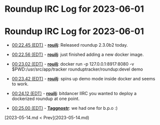 # Roundup IRC Log for 2023-06-01 #
# Roundup IRC Log for 2023-06-01
* <a href="#00:22.45" id="00:22.45">00:22.45 (EDT)</a> - __[rouilj](https://github.com/rouilj)__: Released roundup 2.3.0b2 today.
* <a href="#00:22.56" id="00:22.56">00:22.56 (EDT)</a> - __[rouilj](https://github.com/rouilj)__: just finished adding a new docker image.
* <a href="#00:23.02" id="00:23.02">00:23.02 (EDT)</a> - __[rouilj](https://github.com/rouilj)__: docker run -p 127.0.0.1:8917:8080 -v $PWD:/usr/src/app/tracker rounduptracker/roundup:devel demo
* <a href="#00:23.42" id="00:23.42">00:23.42 (EDT)</a> - __[rouilj](https://github.com/rouilj)__: spins up demo mode inside docker and seems to work.

* <a href="#00:24.12" id="00:24.12">00:24.12 (EDT)</a> - __[rouilj](https://github.com/rouilj)__: bitdancer IIRC you wanted to deploy a dockerized roundup at one point.
* <a href="#00:25.00" id="00:25.00">00:25.00 (EDT)</a> - __[Taggnostr](https://github.com/Taggnostr)__: we had one for b.p.o :)

<div class="inpage-footer">
[2023-05-14.md < Prev](2023-05-14.md)
</div>
